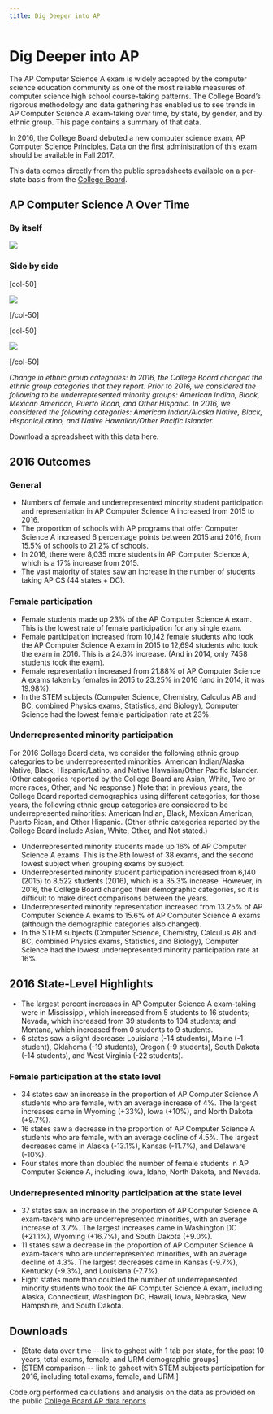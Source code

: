 ```yaml
---
title: Dig Deeper into AP
---
```


# Dig Deeper into AP

The AP Computer Science A exam is widely accepted by the computer science education community as one of the most reliable measures of computer science high school course-taking patterns. The College Board’s rigorous methodology and data gathering has enabled us to see trends in AP Computer Science A exam-taking over time, by state, by gender, and by ethnic group. This page contains a summary of that data. 

In 2016, the College Board debuted a new computer science exam, AP Computer Science Principles. Data on the first administration of this exam should be available in Fall 2017. 

This data comes directly from the public spreadsheets available on a per-state basis from the [College Board](https://research.collegeboard.org/programs/ap/data). 

## AP Computer Science A Over Time

### By itself

<div class='tableauPlaceholder' id='viz1488497776361' style='position: relative'>
   <noscript><a href='#'><img alt=' ' src='https:&#47;&#47;public.tableau.com&#47;static&#47;images&#47;AP&#47;APassessmentdatadraft&#47;Byminoritystatus&#47;1_rss.png' style='border: none' /></a></noscript>
   <object class='tableauViz'  style='display:none;'>
      <param name='host_url' value='https%3A%2F%2Fpublic.tableau.com%2F' />
      <param name='site_root' value='' />
      <param name='name' value='APassessmentdatadraft&#47;Byminoritystatus' />
      <param name='tabs' value='yes' />
      <param name='toolbar' value='yes' />
      <param name='static_image' value='https:&#47;&#47;public.tableau.com&#47;static&#47;images&#47;AP&#47;APassessmentdatadraft&#47;Byminoritystatus&#47;1.png' />
      <param name='animate_transition' value='yes' />
      <param name='display_static_image' value='yes' />
      <param name='display_spinner' value='yes' />
      <param name='display_overlay' value='yes' />
      <param name='display_count' value='yes' />
   </object>
</div>

<script type='text/javascript'>
    var divElement = document.getElementById('viz1488497776361');
    var vizElement = divElement.getElementsByTagName('object')[0];
    vizElement.style.width = '804px';
    vizElement.style.height = '695px';
    var scriptElement = document.createElement('script');
    scriptElement.src = 'https://public.tableau.com/javascripts/api/viz_v1.js';
    vizElement.parentNode.insertBefore(scriptElement, vizElement);
</script>

### Side by side

[col-50]

<div class='tableauPlaceholder' id='viz1488497776361' style='position: relative'>
   <noscript><a href='#'><img alt=' ' src='https:&#47;&#47;public.tableau.com&#47;static&#47;images&#47;AP&#47;APassessmentdatadraft&#47;Byminoritystatus&#47;1_rss.png' style='border: none' /></a></noscript>
   <object class='tableauViz'  style='display:none;'>
      <param name='host_url' value='https%3A%2F%2Fpublic.tableau.com%2F' />
      <param name='site_root' value='' />
      <param name='name' value='APassessmentdatadraft&#47;Byminoritystatus' />
      <param name='tabs' value='yes' />
      <param name='toolbar' value='yes' />
      <param name='static_image' value='https:&#47;&#47;public.tableau.com&#47;static&#47;images&#47;AP&#47;APassessmentdatadraft&#47;Byminoritystatus&#47;1.png' />
      <param name='animate_transition' value='yes' />
      <param name='display_static_image' value='yes' />
      <param name='display_spinner' value='yes' />
      <param name='display_overlay' value='yes' />
      <param name='display_count' value='yes' />
   </object>
</div>

<script type='text/javascript'>
    var divElement = document.getElementById('viz1488497776361');
    var vizElement = divElement.getElementsByTagName('object')[0];
    vizElement.style.width = '804px';
    vizElement.style.height = '695px';
    var scriptElement = document.createElement('script');
    scriptElement.src = 'https://public.tableau.com/javascripts/api/viz_v1.js';
    vizElement.parentNode.insertBefore(scriptElement, vizElement);
</script>

[/col-50]

[col-50]

<div class='tableauPlaceholder' id='viz1488497776361' style='position: relative'>
   <noscript><a href='#'><img alt=' ' src='https:&#47;&#47;public.tableau.com&#47;static&#47;images&#47;AP&#47;APassessmentdatadraft&#47;Byminoritystatus&#47;1_rss.png' style='border: none' /></a></noscript>
   <object class='tableauViz'  style='display:none;'>
      <param name='host_url' value='https%3A%2F%2Fpublic.tableau.com%2F' />
      <param name='site_root' value='' />
      <param name='name' value='APassessmentdatadraft&#47;Byminoritystatus' />
      <param name='tabs' value='yes' />
      <param name='toolbar' value='yes' />
      <param name='static_image' value='https:&#47;&#47;public.tableau.com&#47;static&#47;images&#47;AP&#47;APassessmentdatadraft&#47;Byminoritystatus&#47;1.png' />
      <param name='animate_transition' value='yes' />
      <param name='display_static_image' value='yes' />
      <param name='display_spinner' value='yes' />
      <param name='display_overlay' value='yes' />
      <param name='display_count' value='yes' />
   </object>
</div>

<script type='text/javascript'>
    var divElement = document.getElementById('viz1488497776361');
    var vizElement = divElement.getElementsByTagName('object')[0];
    vizElement.style.width = '804px';
    vizElement.style.height = '695px';
    var scriptElement = document.createElement('script');
    scriptElement.src = 'https://public.tableau.com/javascripts/api/viz_v1.js';
    vizElement.parentNode.insertBefore(scriptElement, vizElement);
</script>

[/col-50]

_Change in ethnic group categories: In 2016, the College Board changed the ethnic group categories that they report. Prior to 2016, we considered the following to be underrepresented minority groups: American Indian, Black, Mexican American, Puerto Rican, and Other Hispanic. In 2016, we considered the following categories: American Indian/Alaska Native, Black, Hispanic/Latino, and Native Hawaiian/Other Pacific Islander._

Download a spreadsheet with this data here. 


## 2016 Outcomes

### General

* Numbers of female and underrepresented minority student participation and representation in AP Computer Science A increased from 2015 to 2016. 
* The proportion of schools with AP programs that offer Computer Science A increased 6 percentage points between 2015 and 2016, from 15.5% of schools to 21.2% of schools.
* In 2016, there were 8,035 more students in AP Computer Science A, which is a 17% increase from 2015.
* The vast majority of states saw an increase in the number of students taking AP CS (44 states + DC).



### Female participation

* Female students made up 23% of the AP Computer Science A exam. This is the lowest rate of female participation for any single exam. 
* Female participation increased from 10,142 female students who took the AP Computer Science A exam in 2015 to 12,694 students who took the exam in 2016. This is a 24.6% increase. (And in 2014, only 7458 students took the exam). 
* Female representation increased from 21.88% of AP Computer Science A exams taken by females in 2015 to 23.25% in 2016 (and in 2014, it was 19.98%). 
* In the STEM subjects (Computer Science, Chemistry, Calculus AB and BC, combined Physics exams, Statistics, and Biology), Computer Science had the lowest female participation rate at 23%.

### Underrepresented minority participation

For 2016 College Board data, we consider the following ethnic group categories to be underrepresented minorities: American Indian/Alaska Native, Black, Hispanic/Latino, and Native Hawaiian/Other Pacific Islander. (Other categories reported by the College Board are Asian, White, Two or more races, Other, and No response.) Note that in previous years, the College Board reported demographics using different categories; for those years, the following ethnic group categories are considered to be underrepresented minorities: American Indian, Black, Mexican American, Puerto Rican, and Other Hispanic. (Other ethnic categories reported by the College Board include Asian, White, Other, and Not stated.)

* Underrepresented minority students made up 16% of AP Computer Science A exams. This is the 8th lowest of 38 exams, and the second lowest subject when grouping exams by subject.
* Underrepresented minority student participation increased from 6,140 (2015) to 8,522 students (2016), which is a 35.3% increase. However, in 2016, the College Board changed their demographic categories, so it is difficult to make direct comparisons between the years. 
* Underrepresented minority representation increased from 13.25% of AP Computer Science A exams to 15.6% of AP Computer Science A exams (although the demographic categories also changed). 
* In the STEM subjects (Computer Science, Chemistry, Calculus AB and BC, combined Physics exams, Statistics, and Biology), Computer Science had the lowest underrepresented minority participation rate at 16%.


## 2016 State-Level Highlights

* The largest percent increases in AP Computer Science A exam-taking were in Mississippi, which increased from 5 students to 16 students; Nevada, which increased from 39 students to 104 students; and Montana, which increased from 0 students to 9 students. 
* 6 states saw a slight decrease: Louisiana (-14 students), Maine (-1 student), Oklahoma (-19 students), Oregon (-9 students), South Dakota (-14 students), and West Virginia (-22 students).

### Female participation at the state level

* 34 states saw an increase in the proportion of AP Computer Science A students who are female, with an average increase of 4%. The largest increases came in Wyoming (+33%), Iowa (+10%), and North Dakota (+9.7%).
* 16 states saw a decrease in the proportion of AP Computer Science A students who are female, with an average decline of 4.5%. The largest decreases came in Alaska (-13.1%), Kansas (-11.7%), and Delaware (-10%).
* Four states more than doubled the number of female students in AP Computer Science A, including Iowa, Idaho, North Dakota, and Nevada.


### Underrepresented minority participation at the state level

* 37 states saw an increase in the proportion of AP Computer Science A exam-takers who are underrepresented minorities, with an average increase of 3.7%. The largest increases came in Washington DC (+21.1%), Wyoming (+16.7%), and South Dakota (+9.0%).
* 11 states saw a decrease in the proportion of AP Computer Science A exam-takers who are underrepresented minorities, with an average decline of 4.3%. The largest decreases came in Kansas (-9.7%), Kentucky (-9.3%), and Louisiana (-7.7%).
* Eight states more than doubled the number of underrepresented minority students who took the AP Computer Science A exam, including Alaska, Connecticut, Washington DC, Hawaii, Iowa, Nebraska, New Hampshire, and South Dakota.



## Downloads

* [State data over time -- link to gsheet with 1 tab per state, for the past 10 years, total exams, female, and URM demographic groups]
* [STEM comparison -- link to gsheet with STEM subjects participation for 2016, including total exams, female, and URM.]

Code.org performed calculations and analysis on the data as provided on the public [College Board AP data reports](https://research.collegeboard.org/programs/ap/data)
